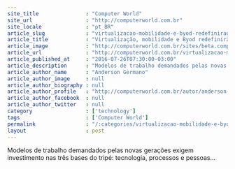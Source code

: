 ```yaml
---
site_title               : "Computer World"
site_url                 : "http://computerworld.com.br"
site_locale              : "pt_BR"
article_slug             : "virtualizacao-mobilidade-e-byod-redefinirao-o-futuro-da-sua-empresa"
article_title            : "Virtualização, mobilidade e Byod redefinirão o futuro da sua empresa"
article_image            : "http://computerworld.com.br/sites/beta.computerworld.com.br/files/news_articles/smartphone_byod.jpg"
article_url              : "http://computerworld.com.br/virtualizacao-mobilidade-e-byod-redefinirao-o-futuro-da-sua-empresa"
article_published_at     : "2016-07-26T07:30:00-03:00"
article_description      : "Modelos de trabalho demandados pelas novas gerações exigem investimento nas três bases do tripé: tecnologia, processos e pessoas..."
article_author_name      : "Anderson Germano"
article_author_image     : null
article_author_biography : null
article_author_profile   : "http://computerworld.com.br/autor/anderson-germano"
article_author_facebook  : null
article_author_twitter   : null
category                 : ['technology']
tags                     : ['Computer World']
permalink                : "/:categories/virtualizacao-mobilidade-e-byod-redefinirao-o-futuro-da-sua-empresa/"
layout                   : post
---
```


Modelos de trabalho demandados pelas novas gerações exigem investimento nas três bases do tripé: tecnologia, processos e pessoas...

